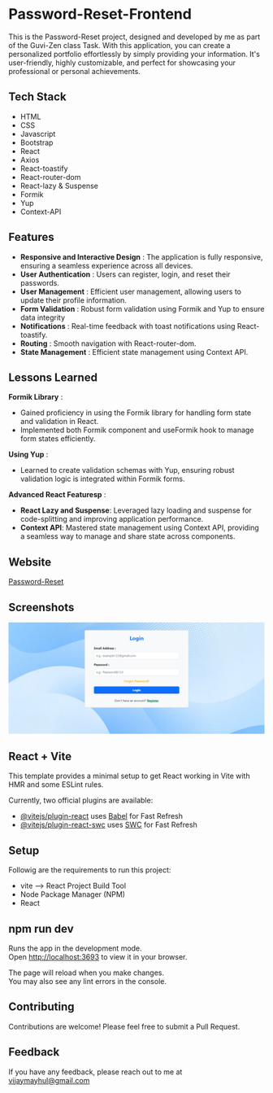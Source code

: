 
# Password-Reset-Frontend

This is the Password-Reset project, designed and developed by me as part of the Guvi-Zen class Task. With this application, you can create a personalized portfolio effortlessly by simply providing your information. It's user-friendly, highly customizable, and perfect for showcasing your professional or personal achievements.

## Tech Stack

- HTML
- CSS
- Javascript
- Bootstrap
- React
- Axios
- React-toastify
- React-router-dom
- React-lazy & Suspense
- Formik
- Yup
- Context-API

## Features

- <b>Responsive and Interactive Design</b> : The application is fully responsive, ensuring a seamless experience across all devices.
- <b>User Authentication</b> : Users can register, login, and reset their passwords.
- <b>User Management</b> : Efficient user management, allowing users to update their profile information.
- <b>Form Validation</b> : Robust form validation using Formik and Yup to ensure data integrity
- <b>Notifications</b> : Real-time feedback with toast notifications using React-toastify.
- <b>Routing</b> : Smooth navigation with React-router-dom.
- <b>State Management</b> : Efficient state management using Context API.


## Lessons Learned

<b>Formik Library</b> : 
- Gained proficiency in using the Formik library for handling form state and validation in React.
- Implemented both Formik component and useFormik hook to manage form states efficiently.
  
<b>Using Yup</b> : 
- Learned to create validation schemas with Yup, ensuring robust validation logic is integrated within Formik forms.

<b>Advanced React Featuresp</b> : 
- <b>React Lazy and Suspense</b>: Leveraged lazy loading and suspense for code-splitting and improving application performance.
- <b>Context API</b>: Mastered state management using Context API, providing a seamless way to manage and share state across components.
 

## Website

[Password-Reset](https://vijays-password-reset-flow-task.netlify.app/)


## Screenshots

![App Screenshot](./public/Images/demo.png)


## React + Vite

This template provides a minimal setup to get React working in Vite with HMR and some ESLint rules.

Currently, two official plugins are available:

- [@vitejs/plugin-react](https://github.com/vitejs/vite-plugin-react/blob/main/packages/plugin-react/README.md) uses [Babel](https://babeljs.io/) for Fast Refresh
- [@vitejs/plugin-react-swc](https://github.com/vitejs/vite-plugin-react-swc) uses [SWC](https://swc.rs/) for Fast Refresh


## Setup

Followig are the requirements to run this project:
- vite --> React Project Build Tool
- Node Package Manager (NPM)
- React

## npm run dev

Runs the app in the development mode.\
Open [http://localhost:3693](http://localhost:3693) to view it in your browser.

The page will reload when you make changes.\
You may also see any lint errors in the console.

## Contributing

Contributions are welcome! Please feel free to submit a Pull Request.

## Feedback

If you have any feedback, please reach out to me at vijaymayhul@gmail.com


